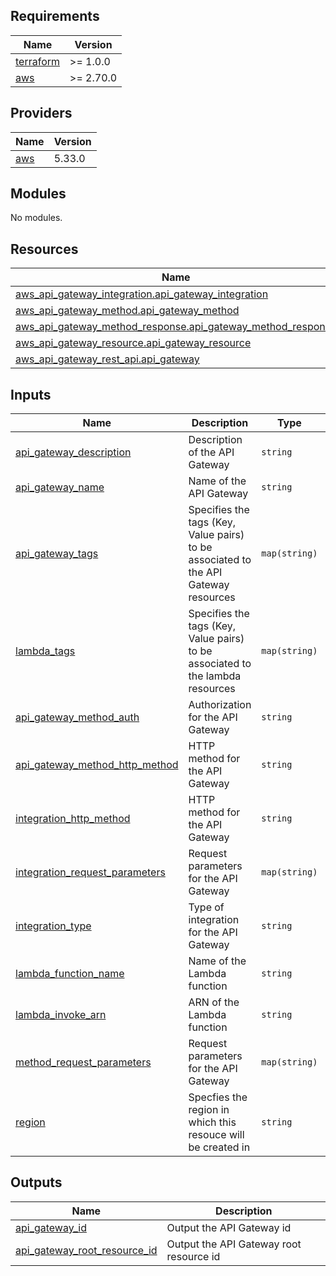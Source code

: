 ## Requirements

| Name | Version |
|------|---------|
| <a name="requirement_terraform"></a> [terraform](#requirement\_terraform) | >= 1.0.0 |
| <a name="requirement_aws"></a> [aws](#requirement\_aws) | >= 2.70.0 |

## Providers

| Name | Version |
|------|---------|
| <a name="provider_aws"></a> [aws](#provider\_aws) | 5.33.0 |

## Modules

No modules.

## Resources

| Name | Type |
|------|------|
| [aws_api_gateway_integration.api_gateway_integration](https://registry.terraform.io/providers/hashicorp/aws/latest/docs/resources/api_gateway_integration) | resource |
| [aws_api_gateway_method.api_gateway_method](https://registry.terraform.io/providers/hashicorp/aws/latest/docs/resources/api_gateway_method) | resource |
| [aws_api_gateway_method_response.api_gateway_method_response](https://registry.terraform.io/providers/hashicorp/aws/latest/docs/resources/api_gateway_method_response) | resource |
| [aws_api_gateway_resource.api_gateway_resource](https://registry.terraform.io/providers/hashicorp/aws/latest/docs/resources/api_gateway_resource) | resource |
| [aws_api_gateway_rest_api.api_gateway](https://registry.terraform.io/providers/hashicorp/aws/latest/docs/resources/api_gateway_rest_api) | resource |

## Inputs

| Name | Description | Type | Default | Required |
|------|-------------|------|---------|:--------:|
| <a name="input_api_gateway_description"></a> [api\_gateway\_description](#input\_api\_gateway\_description) | Description of the API Gateway | `string` | n/a | yes |
| <a name="input_api_gateway_name"></a> [api\_gateway\_name](#input\_api\_gateway\_name) | Name of the API Gateway | `string` | n/a | yes |
| <a name="input_api_gateway_tags"></a> [api\_gateway\_tags](#input\_api\_gateway\_tags) | Specifies the tags (Key, Value pairs) to be associated to the API Gateway resources | `map(string)` | n/a | yes |
| <a name="input_lambda_tags"></a> [lambda\_tags](#input\_lambda\_tags) | Specifies the tags (Key, Value pairs) to be associated to the lambda resources | `map(string)` | n/a | yes |
| <a name="input_api_gateway_method_auth"></a> [api\_gateway\_method\_auth](#input\_api\_gateway\_method\_auth) | Authorization for the API Gateway | `string` | `"NONE"` | no |
| <a name="input_api_gateway_method_http_method"></a> [api\_gateway\_method\_http\_method](#input\_api\_gateway\_method\_http\_method) | HTTP method for the API Gateway | `string` | `"ANY"` | no |
| <a name="input_integration_http_method"></a> [integration\_http\_method](#input\_integration\_http\_method) | HTTP method for the API Gateway | `string` | `"ANY"` | no |
| <a name="input_integration_request_parameters"></a> [integration\_request\_parameters](#input\_integration\_request\_parameters) | Request parameters for the API Gateway | `map(string)` | `null` | no |
| <a name="input_integration_type"></a> [integration\_type](#input\_integration\_type) | Type of integration for the API Gateway | `string` | `"AWS_PROXY"` | no |
| <a name="input_lambda_function_name"></a> [lambda\_function\_name](#input\_lambda\_function\_name) | Name of the Lambda function | `string` | `null` | no |
| <a name="input_lambda_invoke_arn"></a> [lambda\_invoke\_arn](#input\_lambda\_invoke\_arn) | ARN of the Lambda function | `string` | `null` | no |
| <a name="input_method_request_parameters"></a> [method\_request\_parameters](#input\_method\_request\_parameters) | Request parameters for the API Gateway | `map(string)` | `null` | no |
| <a name="input_region"></a> [region](#input\_region) | Specfies the region in which this resouce will be created in | `string` | `"af-south-1"` | no |

## Outputs

| Name | Description |
|------|-------------|
| <a name="output_api_gateway_id"></a> [api\_gateway\_id](#output\_api\_gateway\_id) | Output the API Gateway id |
| <a name="output_api_gateway_root_resource_id"></a> [api\_gateway\_root\_resource\_id](#output\_api\_gateway\_root\_resource\_id) | Output the API Gateway root resource id |
